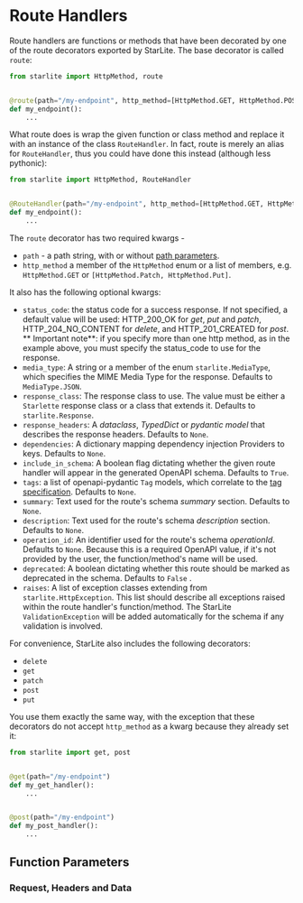 # Route Handlers

Route handlers are functions or methods that have been decorated by one of the route decorators exported by StarLite.
The base decorator is called `route`:

```python
from starlite import HttpMethod, route


@route(path="/my-endpoint", http_method=[HttpMethod.GET, HttpMethod.POST])
def my_endpoint():
    ...

```

What route does is wrap the given function or class method and replace it with an instance of the class `RouteHandler`.
In fact, route is merely an alias for `RouteHandler`, thus you could have done this instead (although less pythonic):

```python
from starlite import HttpMethod, RouteHandler


@RouteHandler(path="/my-endpoint", http_method=[HttpMethod.GET, HttpMethod.POST])
def my_endpoint():
    ...

```

The `route` decorator has two required kwargs -

* `path` - a path string, with or without [path parameters](#path-parameters).
* `http_method` a member of the `HttpMethod` enum or a list of members, e.g. `HttpMethod.GET`
  or `[HttpMethod.Patch, HttpMethod.Put]`.

It also has the following optional kwargs:

* `status_code`: the status code for a success response. If not specified, a default value will be used:
  HTTP_200_OK for _get_, _put_ and _patch_, HTTP_204_NO_CONTENT for _delete_, and HTTP_201_CREATED for _post_. **
  Important note**: if you specify more than one http method, as in the example above, you must specify the status_code
  to use for the response.
* `media_type`: A string or a member of the enum `starlite.MediaType`, which specifies the MIME Media Type for the
  response. Defaults to `MediaType.JSON`.
* `response_class`: The response class to use. The value must be either a `Starlette` response class or a class that
  extends it. Defaults to `starlite.Response`.
* `response_headers`: A _dataclass_, _TypedDict_ or _pydantic model_ that describes the response headers. Defaults
  to `None`.
* `dependencies`: A dictionary mapping dependency injection Providers to keys. Defaults to `None`.
* `include_in_schema`: A boolean flag dictating whether the given route handler will appear in the generated OpenAPI
  schema. Defaults to `True`.
* `tags`: a list of openapi-pydantic `Tag` models, which correlate to
  the [tag specification](https://spec.openapis.org/oas/latest.html#tag-object). Defaults to `None`.
* `summary`: Text used for the route's schema _summary_ section. Defaults to `None`.
* `description`: Text used for the route's schema _description_ section. Defaults to `None`.
* `operation_id`: An identifier used for the route's schema _operationId_. Defaults to `None`. Because this is a
  required OpenAPI value, if it's not provided by the user, the function/method's name will be used.
* `deprecated`: A boolean dictating whether this route should be marked as deprecated in the schema. Defaults to `False`
  .
* `raises`: A list of exception classes extending from `starlite.HttpException`. This list should describe all
  exceptions raised within the route handler's function/method. The StarLite `ValidationException` will be added
  automatically for the schema if any validation is involved.

For convenience, StarLite also includes the following decorators:

* `delete`
* `get`
* `patch`
* `post`
* `put`

You use them exactly the same way, with the exception that these decorators do not accept `http_method` as a kwarg
because they already set it:

```python
from starlite import get, post


@get(path="/my-endpoint")
def my_get_handler():
    ...


@post(path="/my-endpoint")
def my_post_handler():
    ...
```

## Function Parameters

### Request, Headers and Data
